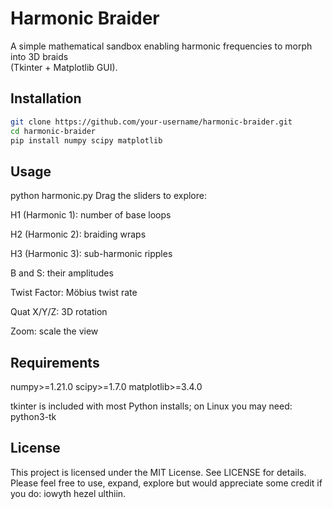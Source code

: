 # Harmonic Braider

A simple mathematical sandbox enabling harmonic frequencies to morph into 3D braids  
(Tkinter + Matplotlib GUI).

## Installation

```bash
git clone https://github.com/your-username/harmonic-braider.git
cd harmonic-braider
pip install numpy scipy matplotlib
```

## Usage

python harmonic.py
Drag the sliders to explore:

H1 (Harmonic 1): number of base loops

H2 (Harmonic 2): braiding wraps

H3 (Harmonic 3): sub-harmonic ripples

B and S: their amplitudes

Twist Factor: Möbius twist rate

Quat X/Y/Z: 3D rotation

Zoom: scale the view

## Requirements

numpy>=1.21.0
scipy>=1.7.0
matplotlib>=3.4.0

tkinter is included with most Python installs; on Linux you may need:
python3-tk

## License

This project is licensed under the MIT License. See LICENSE for details.
Please feel free to use, expand, explore but would appreciate some credit if you do: iowyth hezel ulthiin. 
